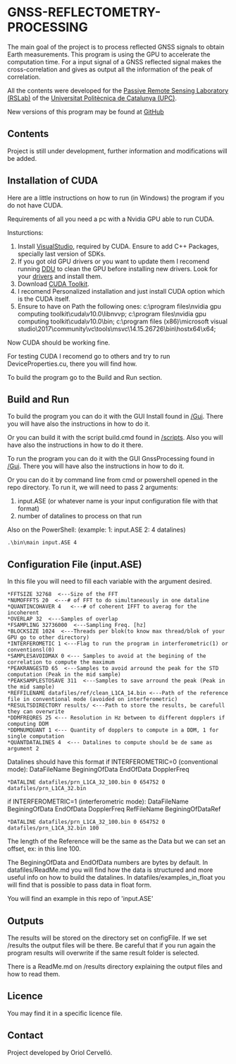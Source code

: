 ﻿# GNSS-REFLECTOMETRY-PROCESSING

The main goal of the project is to process reflected GNSS signals to obtain Earth measurements.
This program is using the GPU to accelerate the computation time. For a input signal of a GNSS reflected signal
makes the cross-correlation and gives as output all the information of the peak of correlation.

All the contents were developed for the [Passive Remote Sensing Laboratory (RSLab)](http://www.tsc.upc.edu/rslab/Passive%20Remote%20Sensing/welcome) of the [Universitat Politècnica de Catalunya (UPC)](http://www.upc.edu/?set_language=en).

New versions of this program may be found at [GitHub](https://github.com/oriolcervello/GNSS-REFLECTOMETRY-PROCESSING/) 

## Contents
Project is still under development, further information and modifications will be added.




## Installation of CUDA

Here are a little instructions on how to run (in Windows) the program if you do not have CUDA.

Requirements of all you need a pc with a Nvidia GPU able to run CUDA.

Insturctions: 

1. Install [VisualStudio](https://visualstudio.microsoft.com/vs/), required by CUDA. Ensure to add C++ Packages, specially last version of  SDKs.
2. If you got old GPU drivers or you want to update them I recomend running [DDU](https://www.guru3d.com/files-details/display-driver-uninstaller-download.html) to clean the GPU before installing new drivers. Look for your [drivers](https://www.nvidia.com/Download/index.aspx) and install them.
3. Download [CUDA Toolkit](https://developer.nvidia.com/cuda-downloads).
4. I recomend Personalized installation and just install CUDA option which is the CUDA itself.
5. Ensure to have on Path the following ones:
c:\program files\nvidia gpu computing toolkit\cuda\v10.0\libnvvp;
c:\program files\nvidia gpu computing toolkit\cuda\v10.0\bin;
c:\program files (x86)\microsoft visual studio\2017\community\vc\tools\msvc\14.15.26726\bin\hostx64\x64;

Now CUDA should be working fine.

For testing CUDA I recomend go to others and try to run DeviceProperties.cu, there you will find how.

To build the program go to the Build and Run section.

## Build and Run

To build the program you can do it with the GUI Install found in [/Gui](https://github.com/oriolcervello/GNSS-REFLECTOMETRY-PROCESSING/tree/master/GUI). There you will have also the instructions in how to do it.

Or you can build it with the script build.cmd found in [/scripts](https://github.com/oriolcervello/GNSS-REFLECTOMETRY-PROCESSING/tree/master/scripts). Also you will have also the instructions in how to do it there.


To run the program you can do it with the GUI GnssProcessing found in [/Gui](https://github.com/oriolcervello/GNSS-REFLECTOMETRY-PROCESSING/tree/master/GUI). There you will have also the instructions in how to do it.

Or you can do it by command line from cmd or powershell opened in the repo directory. 
To run it, we will need to pass 2 arguments:
1. input.ASE (or whatever name is your input configuration file with that format)
2. number of datalines to process on that run

Also on the PowerShell: (example: 1: input.ASE 2: 4 datalines)

    .\bin\main input.ASE 4


## Configuration File (input.ASE)

In this file you will need to fill each variable with the argument desired.

    *FFTSIZE 32768  <---Size of the FFT
    *NUMOFFFTS 20  <---# of FFT to do simultaneously in one dataline
    *QUANTINCOHAVER 4   <---# of coherent IFFT to averag for the incoherent
    *OVERLAP 32  <---Samples of overlap
    *FSAMPLING 32736000  <---Sampling Freq. [hz]
    *BLOCKSIZE 1024  <---Threads per blok(to know max thread/blok of your GPU go to other directory)
    *INTERFEROMETIC 1 <---Flag to run the program in interferometric(1) or conventionsl(0)
    *SAMPLESAVOIDMAX 0 <--- Samples to avoid at the begining of the correlation to compute the maximum
    *PEAKRANGESTD 65  <---Samples to avoid arround the peak for the STD computation (Peak in the mid sample)
    *PEAKSAMPLESTOSAVE 311  <---Samples to save arround the peak (Peak in the mid sample)
    *REFFILENAME datafiles/ref/clean_L1CA_14.bin <---Path of the reference file in conventional mode (avoided on interferometric)
    *RESULTSDIRECTORY results/ <---Path to store the results, be carefull they can overwrite
    *DDMFREQRES 25 <--- Resolution in Hz between to different dopplers if computing DDM
    *DDMNUMQUANT 1 <--- Quantity of dopplers to compute in a DDM, 1 for single computation
    *QUANTDATALINES 4  <--- Datalines to compute should be de same as argument 2

Datalines should have this format if INTERFEROMETRIC=0 (conventional mode): DataFileName BeginingOfData EndOfData DopplerFreq

    *DATALINE datafiles/prn_L1CA_32_100.bin 0 654752 0 datafiles/prn_L1CA_32.bin

if INTERFEROMETRIC=1 (interferometric mode): DataFileName BeginingOfData EndOfData DopplerFreq RefFileName BeginingOfDataRef

    *DATALINE datafiles/prn_L1CA_32_100.bin 0 654752 0 datafiles/prn_L1CA_32.bin 100

The length of the Reference will be the same as the Data but we can set an offset, ex: in this line 100.

The BeginingOfData and EndOfData numbers are bytes by default. In datafiles/ReadMe.md you will find how the data is structured and more useful info on how to build the datalines.
In datafiles/examples_in_float you will find that is possible to pass data in float form.

You will find an example in this repo of 'input.ASE'

## Outputs
The results will be stored on the directory set on configFile. If we set /results the output files will be there. Be careful that if you run again the program results will overwrite if the same result folder is selected.

There is a ReadMe.md on /results directory explaining the output files and how to read them.

## Licence
You may find it in a specific licence file.

## Contact
Project developed by Oriol Cervelló.
